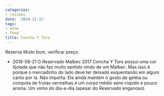 ```yaml
---
categories:
- reviews
date: '2014-12-21'
tags:
- wine
- food
title: Concha Y Toro
---
```


Reserva Muito bom, verificar preço.

 - 2018-08-21 O Reservado Malbec 2017 Concha Y Toro possui uma cor tijolada que não faz muito sentido vindo de um Malbec. Mas isso é porque o mercadinho do lado deve ter deixado esquentando em algum canto por lá. Não importa. Ele ainda mantém o gosto de geléia ou compota de frutas vermelhas e um corpo médio semi-ríspido e pouco aroma. Um vinho do dia-a-dia (apesar do Reservado enganoso).